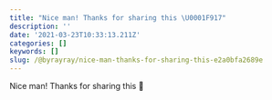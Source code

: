```yaml
---
title: "Nice man! Thanks for sharing this \U0001F917"
description: ''
date: '2021-03-23T10:33:13.211Z'
categories: []
keywords: []
slug: /@byrayray/nice-man-thanks-for-sharing-this-e2a0bfa2689e
---
```


Nice man! Thanks for sharing this 🤗